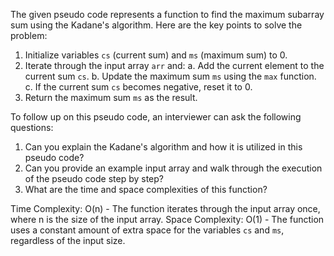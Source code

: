 The given pseudo code represents a function to find the maximum subarray sum using the Kadane's algorithm. Here are the key points to solve the problem:

1. Initialize variables `cs` (current sum) and `ms` (maximum sum) to 0.
2. Iterate through the input array `arr` and:
   a. Add the current element to the current sum `cs`.
   b. Update the maximum sum `ms` using the `max` function.
   c. If the current sum `cs` becomes negative, reset it to 0.
3. Return the maximum sum `ms` as the result.

To follow up on this pseudo code, an interviewer can ask the following questions:
1. Can you explain the Kadane's algorithm and how it is utilized in this pseudo code?
2. Can you provide an example input array and walk through the execution of the pseudo code step by step?
3. What are the time and space complexities of this function?

Time Complexity: O(n) - The function iterates through the input array once, where n is the size of the input array.
Space Complexity: O(1) - The function uses a constant amount of extra space for the variables `cs` and `ms`, regardless of the input size.